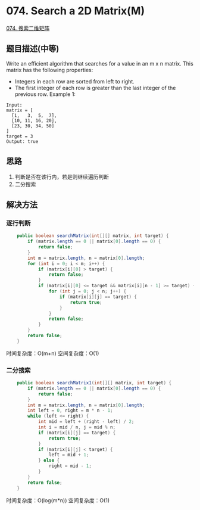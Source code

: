 # 074. Search a 2D Matrix(M)
[074. 搜索二维矩阵](https://leetcode-cn.com/problems/search-a-2d-matrix/)

## 题目描述(中等)

Write an efficient algorithm that searches for a value in an m x n matrix. This matrix has the following properties:

- Integers in each row are sorted from left to right.
- The first integer of each row is greater than the last integer of the previous row.
Example 1:
```
Input:
matrix = [
  [1,   3,  5,  7],
  [10, 11, 16, 20],
  [23, 30, 34, 50]
]
target = 3
Output: true
```

## 思路


1. 判断是否在该行内，若是则继续遍历判断
2. 二分搜索

## 解决方法



### 逐行判断
```java
    public boolean searchMatrix(int[][] matrix, int target) {
        if (matrix.length == 0 || matrix[0].length == 0) {
            return false;
        }
        int m = matrix.length, n = matrix[0].length;
        for (int i = 0; i < m; i++) {
            if (matrix[i][0] > target) {
                return false;
            }
            if (matrix[i][0] <= target && matrix[i][n - 1] >= target) {
                for (int j = 0; j < n; j++) {
                    if (matrix[i][j] == target) {
                        return true;
                    }
                }
                return false;
            }
        }
        return false;
    }
```

时间复杂度：O(m+n)
空间复杂度：O(1)

### 二分搜索

```java
    public boolean searchMatrix1(int[][] matrix, int target) {
        if (matrix.length == 0 || matrix[0].length == 0) {
            return false;
        }
        int m = matrix.length, n = matrix[0].length;
        int left = 0, right = m * n - 1;
        while (left <= right) {
            int mid = left + (right - left) / 2;
            int i = mid / n, j = mid % n;
            if (matrix[i][j] == target) {
                return true;
            }
            if (matrix[i][j] < target) {
                left = mid + 1;
            } else {
                right = mid - 1;
            }
        }
        return false;
    }
```
时间复杂度：O(log(m*n))
空间复杂度：O(1)

